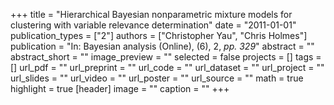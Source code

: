 +++
title = "Hierarchical Bayesian nonparametric mixture models for clustering with variable relevance determination"
date = "2011-01-01"
publication_types = ["2"]
authors = ["Christopher Yau", "Chris Holmes"]
publication = "In: Bayesian analysis (Online), (6), 2, _pp. 329_"
abstract = ""
abstract_short = ""
image_preview = ""
selected = false
projects = []
tags = []
url_pdf = ""
url_preprint = ""
url_code = ""
url_dataset = ""
url_project = ""
url_slides = ""
url_video = ""
url_poster = ""
url_source = ""
math = true
highlight = true
[header]
image = ""
caption = ""
+++
